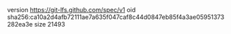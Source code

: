 version https://git-lfs.github.com/spec/v1
oid sha256:ca10a2d4afb72111ae7a635f047caf8c44d0847eb85f4a3ae05951373282ea3e
size 21493
